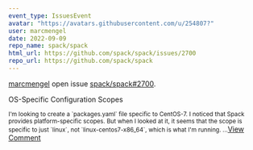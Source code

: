 ```yaml
---
event_type: IssuesEvent
avatar: "https://avatars.githubusercontent.com/u/254807?"
user: marcmengel
date: 2022-09-09
repo_name: spack/spack
html_url: https://github.com/spack/spack/issues/2700
repo_url: https://github.com/spack/spack
---
```


<a href='https://github.com/marcmengel' target='_blank'>marcmengel</a> open issue <a href='https://github.com/spack/spack/issues/2700' target='_blank'>spack/spack#2700</a>.

<p>OS-Specific Configuration Scopes</p><small>I'm looking to create a `packages.yaml` file specific to CentOS-7.  I noticed that Spack provides platform-specific scopes.  But when I looked at it, it seems that the scope is specific to just `linux`, not `linux-centos7-x86_64`, which is what I'm running....</small><a href='https://github.com/spack/spack/issues/2700' target='_blank'>View Comment</a>